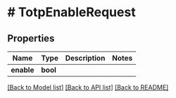 # # TotpEnableRequest

## Properties

Name | Type | Description | Notes
------------ | ------------- | ------------- | -------------
**enable** | **bool** |  |

[[Back to Model list]](../../README.md#models) [[Back to API list]](../../README.md#endpoints) [[Back to README]](../../README.md)
